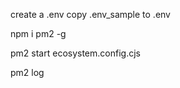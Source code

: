 create a .env
copy .env_sample to .env
<!-- to get pm2 service install pm2 --!>
npm i pm2 -g
<!-- to run -->
pm2 start ecosystem.config.cjs

<!-- to show the status -->

pm2 log
